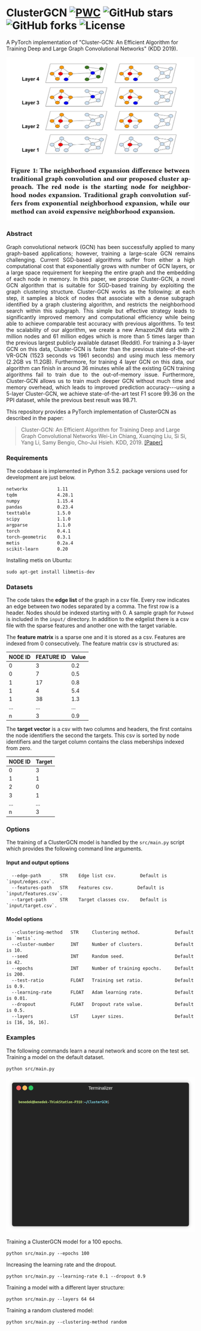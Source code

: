 ClusterGCN
[![PWC](https://img.shields.io/endpoint.svg?url=https://paperswithcode.com/badge/cluster-gcn-an-efficient-algorithm-for-1/node-classification-on-pubmed)](https://paperswithcode.com/sota/node-classification-on-pubmed?p=cluster-gcn-an-efficient-algorithm-for-1)
![GitHub stars](https://img.shields.io/github/stars/benedekrozemberczki/ClusterGCN.svg?style=plastic)
![GitHub forks](https://img.shields.io/github/forks/benedekrozemberczki/ClusterGCN.svg?color=blue&style=plastic)
![License](https://img.shields.io/github/license/benedekrozemberczki/ClusterGCN.svg?color=blue&style=plastic)
============================================
A PyTorch implementation of "Cluster-GCN: An Efficient Algorithm for Training Deep and Large Graph Convolutional Networks" (KDD 2019).
<p align="center">
  <img width="600" src="clustergcn.jpg">
</p>

### Abstract

<p align="justify">
Graph convolutional network (GCN) has been successfully applied to many graph-based applications; however, training a large-scale GCN remains challenging. Current SGD-based algorithms suffer from either a high computational cost that exponentially grows with number of GCN layers, or a large space requirement for keeping the entire graph and the embedding of each node in memory. In this paper, we propose Cluster-GCN, a novel GCN algorithm that is suitable for SGD-based training by exploiting the graph clustering structure. Cluster-GCN works as the following: at each step, it samples a block of nodes that associate with a dense subgraph identified by a graph clustering algorithm, and restricts the neighborhood search within this subgraph. This simple but effective strategy leads to significantly improved memory and computational efficiency while being able to achieve comparable test accuracy with previous algorithms. To test the scalability of our algorithm, we create a new Amazon2M data with 2 million nodes and 61 million edges which is more than 5 times larger than the previous largest publicly available dataset (Reddit). For training a 3-layer GCN on this data, Cluster-GCN is faster than the previous state-of-the-art VR-GCN (1523 seconds vs 1961 seconds) and using much less memory (2.2GB vs 11.2GB). Furthermore, for training 4 layer GCN on this data, our algorithm can finish in around 36 minutes while all the existing GCN training algorithms fail to train due to the out-of-memory issue. Furthermore, Cluster-GCN allows us to train much deeper GCN without much time and memory overhead, which leads to improved prediction accuracy---using a 5-layer Cluster-GCN, we achieve state-of-the-art test F1 score 99.36 on the PPI dataset, while the previous best result was 98.71.</p>

This repository provides a PyTorch implementation of ClusterGCN as described in the paper:

> Cluster-GCN: An Efficient Algorithm for Training Deep and Large Graph Convolutional Networks
> Wei-Lin Chiang, Xuanqing Liu, Si Si, Yang Li, Samy Bengio, Cho-Jui Hsieh.
> KDD, 2019.
> [[Paper]](https://arxiv.org/abs/1905.07953)

### Requirements
The codebase is implemented in Python 3.5.2. package versions used for development are just below.
```
networkx           1.11
tqdm               4.28.1
numpy              1.15.4
pandas             0.23.4
texttable          1.5.0
scipy              1.1.0
argparse           1.1.0
torch              0.4.1
torch-geometric    0.3.1
metis              0.2a.4
scikit-learn       0.20
```

Installing metis on Ubuntu:

```
sudo apt-get install libmetis-dev
```
### Datasets

The code takes the **edge list** of the graph in a csv file. Every row indicates an edge between two nodes separated by a comma. The first row is a header. Nodes should be indexed starting with 0. A sample graph for `Pubmed` is included in the  `input/` directory. In addition to the edgelist there is a csv file with the sparse features and another one with the target variable.

The **feature matrix** is a sparse one and it is stored as a csv. Features are indexed from 0 consecutively. The feature matrix csv is structured as:

| **NODE ID**|**FEATURE ID**|**Value** |
| --- | --- |---|
| 0 | 3 |0.2|
| 0 | 7 | 0.5 |
| 1 | 17 | 0.8 |
| 1 | 4 | 5.4 |
| 1 | 38 | 1.3 |
| ... | ... |...|
| n | 3 | 0.9 |

The **target vector** is a csv with two columns and headers, the first contains the node identifiers the second the targets. This csv is sorted by node identifiers and the target column contains the class meberships indexed from zero. 

| **NODE ID**|**Target** |
| --- | --- |
| 0 | 3 |
| 1 | 1 |
| 2 | 0 |
| 3 | 1 |
| ... | ... |
| n | 3 |

### Options
The training of a ClusterGCN model is handled by the `src/main.py` script which provides the following command line arguments.

#### Input and output options
```
  --edge-path       STR    Edge list csv.         Default is `input/edges.csv`.
  --features-path   STR    Features csv.         Default is `input/features.csv`.
  --target-path     STR    Target classes csv.    Default is `input/target.csv`.
```
#### Model options
```
  --clustering-method   STR     Clustering method.             Default is `metis`.
  --cluster-number      INT     Number of clusters.            Default is 10. 
  --seed                INT     Random seed.                   Default is 42.
  --epochs              INT     Number of training epochs.     Default is 200.
  --test-ratio          FLOAT   Training set ratio.            Default is 0.9.
  --learning-rate       FLOAT   Adam learning rate.            Default is 0.01.
  --dropout             FLOAT   Dropout rate value.            Default is 0.5.
  --layers              LST     Layer sizes.                   Default is [16, 16, 16]. 
```
### Examples
The following commands learn a neural network and score on the test set. Training a model on the default dataset.
```
python src/main.py
```
<p align="center">
<img style="float: center;" src="clustergcn.gif">
</p>

Training a ClusterGCN model for a 100 epochs.
```
python src/main.py --epochs 100
```
Increasing the learning rate and the dropout.
```
python src/main.py --learning-rate 0.1 --dropout 0.9
```
Training a model with a different layer structure:
```
python src/main.py --layers 64 64
```
Training a random clustered model:
```
python src/main.py --clustering-method random
```
